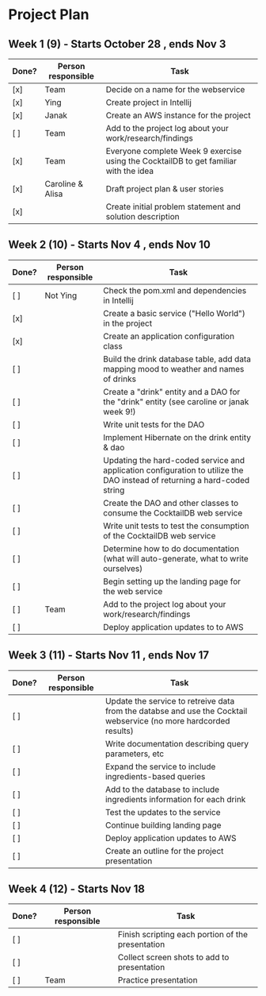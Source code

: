 # Project Plan

## Week 1 (9) - Starts October 28 , ends Nov 3
| Done? | Person responsible | Task |
|------|------|-------|
| [x] | Team | Decide on a name for the webservice|
| [x] | Ying | Create project in Intellij|
| [x] | Janak | Create an AWS instance for the project|
| [ ] | Team | Add to the project log about your work/research/findings|
| [x] | Team | Everyone complete Week 9 exercise using the CocktailDB to get familiar with the idea|
| [x] | Caroline & Alisa | Draft project plan & user stories|
| [x] | | Create initial problem statement and solution description|

                                                         
## Week 2 (10) - Starts Nov 4 , ends Nov 10
| Done? | Person responsible | Task |
|------|------|-------|
| [ ] | Not Ying | Check the pom.xml and dependencies in Intellij|
| [x] | | Create a basic service ("Hello World") in the project|
| [x] | | Create an application configuration class |
| [ ] | | Build the drink database table, add data mapping mood to weather and names of drinks |
| [ ] | | Create a "drink" entity and a DAO for the "drink" entity (see caroline or janak week 9!)|
| [ ] | | Write unit tests for the DAO|
| [ ] | | Implement Hibernate on the drink entity & dao|
| [ ] | | Updating the hard-coded service and application configuration to utilize the DAO instead of returning a hard-coded string|
| [ ] | | Create the DAO and other classes to consume the CocktailDB web service |
| [ ] | | Write unit tests to test the consumption of the CocktailDB web service |
| [ ] | | Determine how to do documentation (what will auto-generate, what to write ourselves)|
| [ ] | | Begin setting up the landing page for the web service |
| [ ] | Team | Add to the project log about your work/research/findings|
| [ ] | |Deploy application updates to to AWS|


## Week 3 (11) - Starts Nov 11 , ends Nov 17
| Done? | Person responsible | Task |
|------|------|-------|
| [ ] | | Update the service to retreive data from the databse and use the Cocktail webservice (no more hardcorded results)|
| [ ] | | Write documentation describing query parameters, etc|
| [ ] | | Expand the service to include ingredients-based queries|
| [ ] | | Add to the database to include ingredients information for each drink |
| [ ] | | Test the updates to the service|
| [ ] | | Continue building landing page|
| [ ] | | Deploy application updates to AWS|
| [ ] | | Create an outline for the project presentation|

## Week 4 (12) - Starts Nov 18
| Done? | Person responsible | Task |
|------|------|-------|
| [ ] | | Finish scripting each portion of the presentation|
| [ ] | | Collect screen shots to add to presentation|
| [ ] |Team| Practice presentation|
